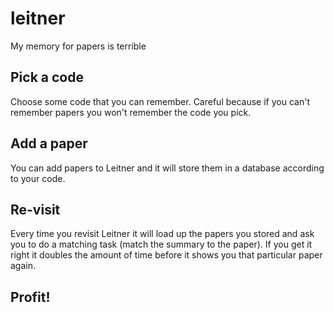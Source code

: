 # leitner

My memory for papers is terrible

## Pick a code

Choose some code that you can remember. Careful because if you can't remember papers you won't remember the code you pick.

## Add a paper

You can add papers to Leitner and it will store them in a database according to your code.

## Re-visit

Every time you revisit Leitner it will load up the papers you stored and ask you to do a matching task (match the summary to the paper). If you get it right it doubles the amount of time before it shows you that particular paper again.

## Profit!
